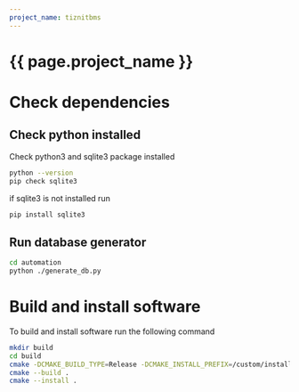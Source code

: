 ```yaml
---
project_name: tiznitbms
---
```


# {{ page.project_name }}
# Check dependencies
## Check python installed

Check python3 and sqlite3 package installed
 
```bash
python --version
pip check sqlite3
``` 
if sqlite3 is not installed run

```bash
pip install sqlite3
```

## Run database generator

```bash
cd automation
python ./generate_db.py
```

# Build and install software

To build and install software run the following command

```bash
mkdir build
cd build
cmake -DCMAKE_BUILD_TYPE=Release -DCMAKE_INSTALL_PREFIX=/custom/installation/directory ..
cmake --build .
cmake --install .
```